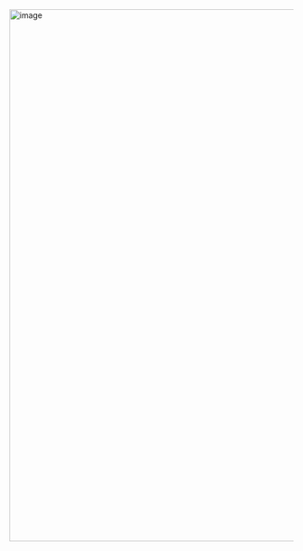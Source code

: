 <img width="944" alt="image" src="https://github.com/vraval13/Project-Nexus-Phase1-Project1/assets/125266587/364c698a-a1cf-4765-86b0-dc9491cb48b9">
